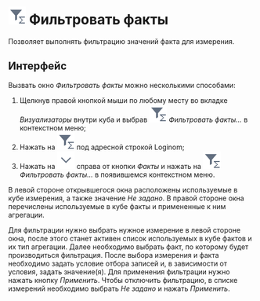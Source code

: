# ![Фильтровать факты](../../images/icons/cube-cases/cube-cases-case-filter_default.svg) Фильтровать факты

Позволяет выполнять фильтрацию значений факта для измерения.

## Интерфейс

Вызвать окно *Фильтровать факты* можно несколькими способами:

 1. Щелкнув правой кнопкой мыши по любому месту во вкладке *Визуализаторы* внутри куба и выбрав ![Фильтровать факты](../../images/icons/cube-cases/cube-cases-case-filter_default.svg) *Фильтровать факты…* в контекстном меню;
 2. Нажать на ![Фильтровать факты](../../images/icons/cube-cases/cube-cases-case-filter_default.svg) под адресной строкой Loginom;
 3. Нажать на ![Развернуть список](../../images/icons/toolbar-controls/down_default.svg) справа от кнопки *Факты* и нажать на ![Фильтровать факты](../../images/icons/cube-cases/cube-cases-case-filter_default.svg) *Фильтровать факты…* в появившемся контекстном меню.

В левой стороне открывшегося окна расположены используемые в кубе измерения, а также значение *Не задано*. В правой стороне окна перечислены используемые в кубе факты и примененные к ним агрегации.

Для фильтрации нужно выбрать нужное измерение в левой стороне окна, после этого станет активен список используемых в кубе фактов и их тип агрегации. Далее необходимо выбрать факт, по которому будет производиться фильтрация. После выбора измерения и факта необходимо задать условие отбора записей и, в зависимости от условия, задать значение(я). Для применения фильтрации нужно нажать кнопку *Применить*. Чтобы отключить фильтрацию, в списке измерений необходимо выбрать *Не задано* и нажать *Применить*.
